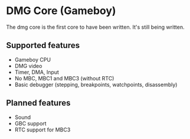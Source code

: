<!-- README.md --- 
;; 
;; Filename: README.md
;; Author: Louise <louise>
;; Created: Tue Dec 26 11:53:56 2017 (+0100)
;; Last-Updated: Tue Dec 26 16:42:35 2017 (+0100)
;;           By: Louise <louise>
 -->
 
# DMG Core (Gameboy)

The dmg core is the first core to have been written. It's still being written.

## Supported features

 - Gameboy CPU
 - DMG video
 - Timer, DMA, Input
 - No MBC, MBC1 and MBC3 (without RTC)
 - Basic debugger (stepping, breakpoints, watchpoints, disassembly)
 
## Planned features

 - Sound
 - GBC support
 - RTC support for MBC3
